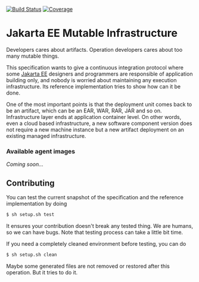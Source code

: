 [![Build Status](https://travis-ci.com/miquelo/jeemi.svg?branch=master)](https://travis-ci.com/miquelo/jeemi)
[![Coverage](https://codecov.io/gh/miquelo/jeemi/branch/master/graph/badge.svg)](https://codecov.io/gh/miquelo/jeemi)

# Jakarta EE Mutable Infrastructure

Developers cares about artifacts. Operation developers cares about too many
mutable things.

This specification wants to give a continuous integration protocol where some
[Jakarta EE](https://jakarta.ee/) designers and programmers are responsible of
application building only, and nobody is worried about maintaining any execution
infrastructure. Its reference implementation tries to show how can it be done.

One of the most important points is that the deployment unit comes back to be an
artifact, which can be an EAR, WAR, RAR, JAR and so on. Infrastructure layer
ends at application container level. On other words, even a cloud based
infrastructure, a new software component version does not require a new machine
instance but a new artifact deployment on an existing managed infrastructure.

### Available agent images

_Coming soon..._

## Contributing

You can test the current snapshot of the specification and the reference
implementation by doing

```sh
$ sh setup.sh test
```

It ensures your contribution doesn't break any tested thing. We are humans, so
we can have bugs. Note that testing process can take a little bit time.

If you need a completely cleaned environment before testing, you can do

```sh
$ sh setup.sh clean
```

Maybe some generated files are not removed or restored after this operation. But
it tries to do it.
